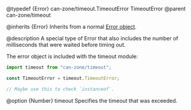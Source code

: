 @typedef {Error} can-zone/timeout.TimeoutError TimeoutError
@parent can-zone/timeout

@inherits {Error} Inherits from a normal [Error object](https://developer.mozilla.org/en-US/docs/Web/JavaScript/Reference/Global_Objects/Error).

@description A special type of Error that also includes the number of milliseconds that were waited before timing out.

The error object is included with the timeout module:

```js
import timeout from "can-zone/timeout";

const TimeoutError = timeout.TimeoutError;

// Maybe use this to check `instanceof`.
```

@option {Number} timeout Specifies the timeout that was exceeded.
